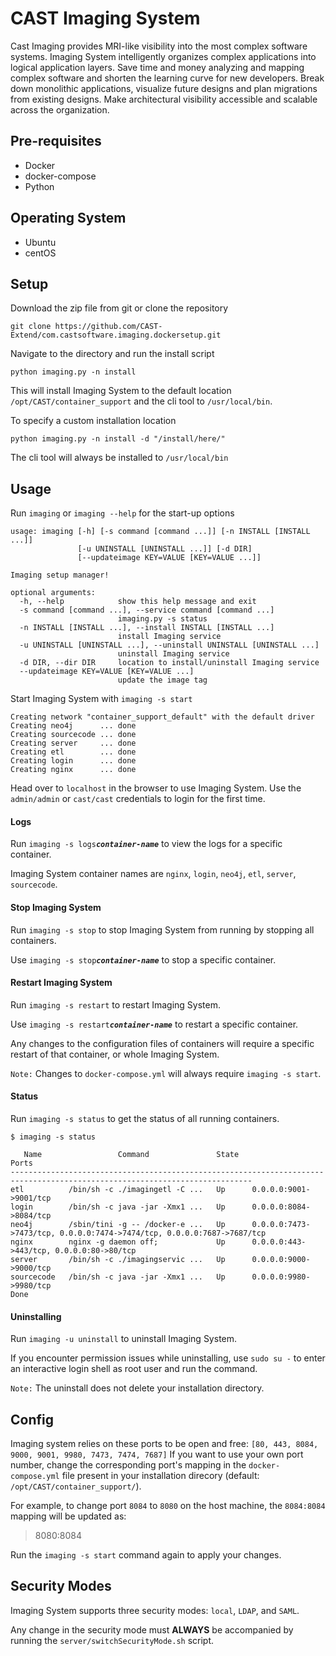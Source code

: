 # CAST Imaging System
Cast Imaging provides MRI-like visibility into the most complex software systems. Imaging System intelligently organizes complex applications into logical application layers. Save time and money analyzing and mapping complex software and shorten the learning curve for new developers. Break down monolithic applications, visualize future designs and plan migrations from existing designs. Make architectural visibility accessible and scalable across the organization.

## Pre-requisites

* Docker
* docker-compose
* Python

## Operating System

* Ubuntu
* centOS

## Setup

Download the zip file from git or clone the repository
```
git clone https://github.com/CAST-Extend/com.castsoftware.imaging.dockersetup.git
```

Navigate to the directory and run the install script
```
python imaging.py -n install
```
This will install Imaging System to the default location `/opt/CAST/container_support` and the cli tool to `/usr/local/bin`. 

To specify a custom installation location
```
python imaging.py -n install -d "/install/here/"
```
The cli tool will always be installed to `/usr/local/bin`

## Usage

Run `imaging` or `imaging --help` for the start-up options
```
usage: imaging [-h] [-s command [command ...]] [-n INSTALL [INSTALL ...]]
               [-u UNINSTALL [UNINSTALL ...]] [-d DIR]
               [--updateimage KEY=VALUE [KEY=VALUE ...]]

Imaging setup manager!

optional arguments:
  -h, --help            show this help message and exit
  -s command [command ...], --service command [command ...]
                        imaging.py -s status
  -n INSTALL [INSTALL ...], --install INSTALL [INSTALL ...]
                        install Imaging service
  -u UNINSTALL [UNINSTALL ...], --uninstall UNINSTALL [UNINSTALL ...]
                        uninstall Imaging service
  -d DIR, --dir DIR     location to install/uninstall Imaging service
  --updateimage KEY=VALUE [KEY=VALUE ...]
                        update the image tag
```

Start Imaging System with `imaging -s start`
```
Creating network "container_support_default" with the default driver
Creating neo4j      ... done
Creating sourcecode ... done
Creating server     ... done
Creating etl        ... done
Creating login      ... done
Creating nginx      ... done
```
Head over to `localhost` in the browser to use Imaging System. Use the `admin/admin` or `cast/cast` credentials to login for the first time.

#### Logs

Run `imaging -s logs`***`container-name`*** to view the logs for a specific container.

Imaging System container names are `nginx`, `login`, `neo4j`, `etl`, `server`, `sourcecode`.

#### Stop Imaging System

Run `imaging -s stop` to stop Imaging System from running by stopping all containers.

Use `imaging -s stop`***`container-name`*** to stop a specific container.

#### Restart Imaging System

Run `imaging -s restart` to restart Imaging System.

Use `imaging -s restart`***`container-name`*** to restart a specific container.

Any changes to the configuration files of containers will require a specific restart of that container, or whole Imaging System.

`Note:` Changes to `docker-compose.yml` will always require `imaging -s start`.

#### Status

Run `imaging -s status` to get the status of all running containers.

```
$ imaging -s status

   Name                 Command               State                                   Ports
----------------------------------------------------------------------------------------------------------------------------
etl          /bin/sh -c ./imagingetl -C ...   Up      0.0.0.0:9001->9001/tcp
login        /bin/sh -c java -jar -Xmx1 ...   Up      0.0.0.0:8084->8084/tcp
neo4j        /sbin/tini -g -- /docker-e ...   Up      0.0.0.0:7473->7473/tcp, 0.0.0.0:7474->7474/tcp, 0.0.0.0:7687->7687/tcp
nginx        nginx -g daemon off;             Up      0.0.0.0:443->443/tcp, 0.0.0.0:80->80/tcp
server       /bin/sh -c ./imagingservic ...   Up      0.0.0.0:9000->9000/tcp
sourcecode   /bin/sh -c java -jar -Xmx1 ...   Up      0.0.0.0:9980->9980/tcp
Done
```

#### Uninstalling

Run `imaging -u uninstall` to uninstall Imaging System.

If you encounter permission issues while uninstalling, use `sudo su -` to enter an interactive login shell as root user and run the command. 

`Note:` The uninstall does not delete your installation directory. 

## Config

Imaging system relies on these ports to be open and free: `[80, 443, 8084, 9000, 9001, 9980, 7473, 7474, 7687]`
If you want to use your own port number, change the corresponding port's mapping in the `docker-compose.yml` file present in your installation direcory (default: `/opt/CAST/container_support/`).

For example, to change port `8084` to `8080` on the host machine, the `8084:8084` mapping will be updated as: 
> 8080:8084

Run the `imaging -s start` command again to apply your changes.

## Security Modes

Imaging System supports three security modes: `local`, `LDAP`, and `SAML`.

Any change in the security mode must **ALWAYS** be accompanied by running the `server/switchSecurityMode.sh` script.
